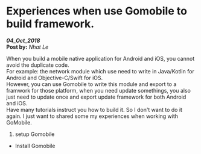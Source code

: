 # Experiences when use Gomobile to build framework.

**_04_Oct_2018_**  
**Post by:** _Nhat Le_

When you build a mobile native application for Android and iOS, you cannot avoid the duplicate code.  
For example: the network module which use need to write in Java/Kotlin for Android and Objective-C/Swift for iOS.  
However, you can use Gomobile to write this module and export to a framwork for those platform, when you need update somethings, you also just need to update once and export update framework for both Android and iOS.  
Have many tutorials instruct you how to build it. So I don't want to do it again. I just want to shared some my experiences when working with GoMobile.

1. setup Gomobile

* Install Gomobile
